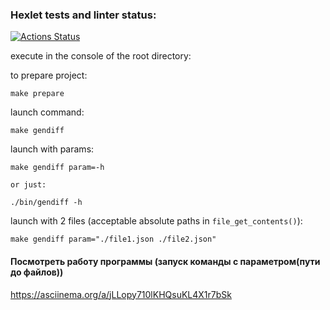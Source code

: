 ### Hexlet tests and linter status:
[![Actions Status](https://github.com/Zickerman/php-project-48/actions/workflows/hexlet-check.yml/badge.svg)](https://github.com/Zickerman/php-project-48/actions)

execute in the console of the root directory:

  to prepare project:
  
    make prepare

  launch command:

    make gendiff 

  launch with params:

    make gendiff param=-h 

    or just:

    ./bin/gendiff -h

launch with 2 files (acceptable absolute paths in ```file_get_contents()```):

    make gendiff param="./file1.json ./file2.json"



#### Посмотреть работу программы (запуск команды с параметром(пути до файлов))
https://asciinema.org/a/jLLopy710lKHQsuKL4X1r7bSk